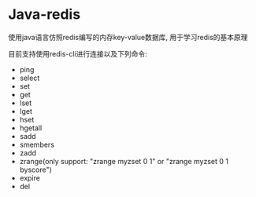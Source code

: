 # Java-redis
使用java语言仿照redis编写的内存key-value数据库, 用于学习redis的基本原理

目前支持使用redis-cli进行连接以及下列命令:
- ping
- select 
- set 
- get 
- lset
- lget
- hset
- hgetall
- sadd
- smembers
- zadd
- zrange(only support: "zrange myzset 0 1" or "zrange myzset 0 1 byscore")
- expire
- del

